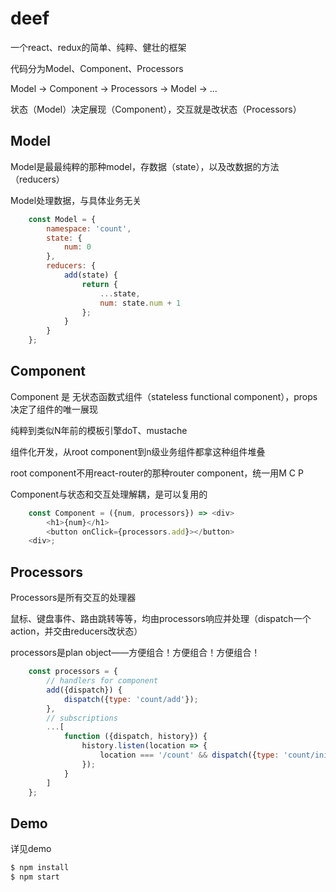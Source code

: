 # deef
一个react、redux的简单、纯粹、健壮的框架

代码分为Model、Component、Processors

Model -> Component -> Processors -> Model -> ...

状态（Model）决定展现（Component），交互就是改状态（Processors）

## Model
Model是最最纯粹的那种model，存数据（state），以及改数据的方法（reducers）

Model处理数据，与具体业务无关

```js
    const Model = {
        namespace: 'count',
        state: {
            num: 0
        },
        reducers: {
            add(state) {
                return {
                    ...state,
                    num: state.num + 1
                };
            }
        }
    };
```

## Component
Component 是 无状态函数式组件（stateless functional component），props决定了组件的唯一展现

纯粹到类似N年前的模板引擎doT、mustache

组件化开发，从root component到n级业务组件都拿这种组件堆叠

root component不用react-router的那种router component，统一用M C P

Component与状态和交互处理解耦，是可以复用的

```js
    const Component = ({num, processors}) => <div>
        <h1>{num}</h1>
        <button onClick={processors.add}></button>
    <div>;
```

## Processors
Processors是所有交互的处理器

鼠标、键盘事件、路由跳转等等，均由processors响应并处理（dispatch一个action，并交由reducers改状态）

processors是plan object——方便组合！方便组合！方便组合！

```js
    const processors = {
        // handlers for component
        add({dispatch}) {
            dispatch({type: 'count/add'});
        },
        // subscriptions
        ...[
            function ({dispatch, history}) {
                history.listen(location => {
                    location === '/count' && dispatch({type: 'count/init', payload: 10});
                });
            }
        ]
    };
```

## Demo

详见demo

```bash
$ npm install
$ npm start
```
